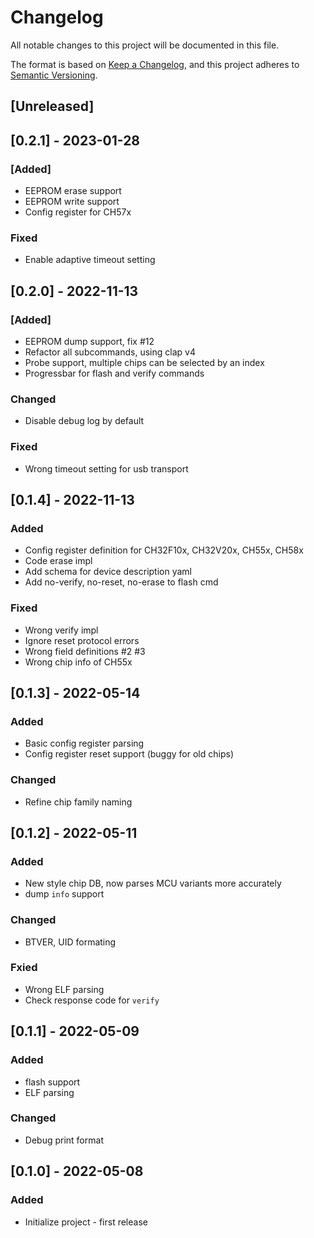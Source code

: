 # Changelog
All notable changes to this project will be documented in this file.

The format is based on [Keep a Changelog](https://keepachangelog.com/en/1.0.0/),
and this project adheres to [Semantic Versioning](https://semver.org/spec/v2.0.0.html).

## [Unreleased]

## [0.2.1] - 2023-01-28
### [Added]
- EEPROM erase support
- EEPROM write support
- Config register for CH57x

### Fixed
- Enable adaptive timeout setting

## [0.2.0] - 2022-11-13
### [Added]
- EEPROM dump support, fix #12
- Refactor all subcommands, using clap v4
- Probe support, multiple chips can be selected by an index
- Progressbar for flash and verify commands

### Changed
- Disable debug log by default

### Fixed
- Wrong timeout setting for usb transport

## [0.1.4] - 2022-11-13
### Added
- Config register definition for CH32F10x, CH32V20x, CH55x, CH58x
- Code erase impl
- Add schema for device description yaml
- Add no-verify, no-reset, no-erase to flash cmd

### Fixed
- Wrong verify impl
- Ignore reset protocol errors
- Wrong field definitions #2 #3
- Wrong chip info of CH55x

## [0.1.3] - 2022-05-14
### Added
- Basic config register parsing
- Config register reset support (buggy for old chips)

### Changed
- Refine chip family naming

## [0.1.2] - 2022-05-11
### Added
- New style chip DB, now parses MCU variants more accurately
- dump `info` support

### Changed
- BTVER, UID formating

### Fxied
- Wrong ELF parsing
- Check response code for `verify`

## [0.1.1] - 2022-05-09
### Added
- flash support
- ELF parsing

### Changed
- Debug print format

## [0.1.0] - 2022-05-08
### Added
- Initialize project - first release
